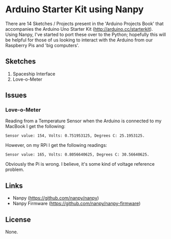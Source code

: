 Arduino Starter Kit using Nanpy
===============================

There are 14 Sketches / Projects present in the 'Arduino Projects Book' that accompanies the Arduino Uno Starter Kit (http://arduino.cc/starterkit). Using Nanpy, I've started to port these over to the Python; hopefully this will be helpful for those of us looking to interact with the Arduino from our Raspberry Pis and 'big computers'.

## Sketches

1. Spaceship Interface
2. Love-o-Meter

## Issues

### Love-o-Meter 

Reading from a Temperature Sensor when the Arduino is connected to my MacBook I get the following: 

    Sensor value: 154, Volts: 0.751953125, Degrees C: 25.1953125.
    
However, on my RPi I get the following readings:

    Sensor value: 165, Volts: 0.8056640625, Degrees C: 30.56640625.
    
Obviously the Pi is wrong. I believe, it's some kind of voltage reference problem.


## Links

 * Nanpy (https://github.com/nanpy/nanpy)
 * Nanpy Firmware (https://github.com/nanpy/nanpy-firmware)


## License

None.
